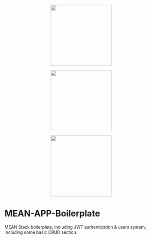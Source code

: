 <p align="center"><img height="200" src="http://www.stickpng.com/assets/images/5847ea22cef1014c0b5e4833.png"></p>
<p align="center"><img height="200" src="https://nodejs.org/static/images/logos/nodejs-new-pantone-black.png"></p>
<p align="center"><img height="200" src="https://stevefrancia.com/img/mongodb.png"></p>

# MEAN-APP-Boilerplate
MEAN Stack boilerplate, including JWT authentication &amp; users system, including some basic CRUD section.
